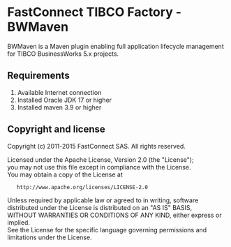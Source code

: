 FastConnect TIBCO Factory - BWMaven
======================

BWMaven is a Maven plugin enabling full application lifecycle
management for TIBCO BusinessWorks 5.x projects.

Requirements
-------------
1. Available Internet connection
2. Installed Oracle JDK 17 or higher
3. Installed maven 3.9 or higher

Copyright and license
----------------------
Copyright (c) 2011-2015 FastConnect SAS. All rights reserved.

Licensed under the Apache License, Version 2.0 (the "License");<br/>
you may not use this file except in compliance with the License.<br/>
You may obtain a copy of the License at

       http://www.apache.org/licenses/LICENSE-2.0

Unless required by applicable law or agreed to in writing, software<br/>
distributed under the License is distributed on an "AS IS" BASIS,<br/>
WITHOUT WARRANTIES OR CONDITIONS OF ANY KIND, either express or implied.<br/>
See the License for the specific language governing permissions and<br/>
limitations under the License.